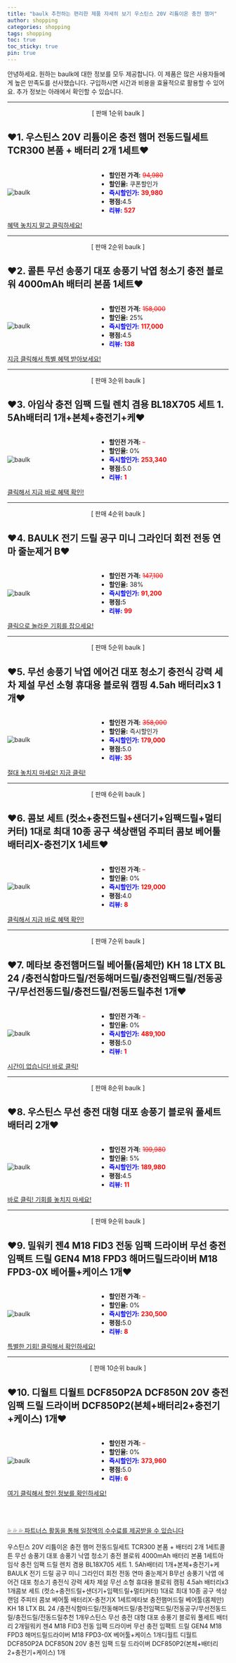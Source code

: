 ```yaml
---
title: "baulk 추천하는 편리한 제품 자세히 보기 우스틴스 20V 리튬이온 충전 햄머"
author: shopping
categories: shopping
tags: shopping
toc: true
toc_sticky: true
pin: true
---
```

안녕하세요. 원하는 baulk에 대한 정보를 모두 제공합니다. 이 제품은 많은 사용자들에게 높은 만족도를 선사했습니다. 구입하시면 시간과 비용을 효율적으로 활용할 수 있어요. 추가 정보는 아래에서 확인할 수 있습니다.

---
<p class="toplist" style="margin: 0 auto; display: block; width: fit-content;">[ 판매 1순위 baulk ]</p>

<h2><strong>❤️1. 우스틴스 20V 리튬이온 충전 햄머 전동드릴세트 TCR300 본품 + 배터리 2개 1세트❤️</strong></h2>

<div style="display: flex; align-items: center;">
    <div style="flex: 0.4;">
        <img src="https://thumbnail7.coupangcdn.com/thumbnails/remote/230x230ex/image/vendor_inventory/8633/224984789af956678f054f8cc6dc87841fbfbdfc0d8263503bca49cc9367.jpg" alt="baulk" style="max-width: 100%;">
    </div>
    <div style="flex: 0.6; margin-left: 10px;">
        <ul>
            <li><strong>할인전 가격:</strong> <del style="color: red;">94,980</del></li>
            <li><strong>할인율:</strong> 쿠폰할인가</li>
            <li><span style='color:blue'><strong>즉시할인가:</strong></span> <span style='color:red'><strong>39,980</strong></span></li>
            <li><strong>평점:</strong>4.5</li>
            <li><span style='color:blue'><strong>리뷰:</strong></span> <span style='color:red'><strong>527</strong></span></li>
        </ul>
    </div>
</div>
<div class="center">
    <a href="https://selin100587001.github.io?lptag=AF9450613&subid=githubio&pageKey=6218342353&traceid=V0-153&itemId=12431163122&vendorItemId=79700391237" class="myButton">
        혜택 놓치지 말고 클릭하세요!
    </a>
</div>


---
<p class="toplist" style="margin: 0 auto; display: block; width: fit-content;">[ 판매 2순위 baulk ]</p>

<h2><strong>❤️2. 콜튼 무선 송풍기 대포 송풍기 낙엽 청소기 충전 블로워 4000mAh 배터리 본품 1세트❤️</strong></h2>

<div style="display: flex; align-items: center;">
    <div style="flex: 0.4;">
        <img src="https://thumbnail6.coupangcdn.com/thumbnails/remote/230x230ex/image/vendor_inventory/2cc9/c5169a66634a480e8f5049d5d76d70d2d1d4a062017052c235c0d930f8cb.jpg" alt="baulk" style="max-width: 100%;">
    </div>
    <div style="flex: 0.6; margin-left: 10px;">
        <ul>
            <li><strong>할인전 가격:</strong> <del style="color: red;">158,000</del></li>
            <li><strong>할인율:</strong> 25%</li>
            <li><span style='color:blue'><strong>즉시할인가:</strong></span> <span style='color:red'><strong>117,000</strong></span></li>
            <li><strong>평점:</strong>4.5</li>
            <li><span style='color:blue'><strong>리뷰:</strong></span> <span style='color:red'><strong>138</strong></span></li>
        </ul>
    </div>
</div>
<div class="center">
    <a href="https://selin100587001.github.io?lptag=AF9450613&subid=githubio&pageKey=7651319318&traceid=V0-153&itemId=20359309443&vendorItemId=87464060857" class="myButton">
        지금 클릭해서 특별 혜택 받아보세요!
    </a>
</div>


---
<p class="toplist" style="margin: 0 auto; display: block; width: fit-content;">[ 판매 3순위 baulk ]</p>

<h2><strong>❤️3. 아임삭 충전 임팩 드릴 렌치 겸용 BL18X705 세트 1. 5Ah배터리 1개+본체+충전기+케❤️</strong></h2>

<div style="display: flex; align-items: center;">
    <div style="flex: 0.4;">
        <img src="https://thumbnail6.coupangcdn.com/thumbnails/remote/230x230ex/image/vendor_inventory/ea68/9715c0cbc989652479dc9e3cc149e23f1cc110844502559015f46fd52177.jpeg" alt="baulk" style="max-width: 100%;">
    </div>
    <div style="flex: 0.6; margin-left: 10px;">
        <ul>
            <li><strong>할인전 가격:</strong> <del style="color: red;">-</del></li>
            <li><strong>할인율:</strong> 0%</li>
            <li><span style='color:blue'><strong>즉시할인가:</strong></span> <span style='color:red'><strong>253,340</strong></span></li>
            <li><strong>평점:</strong>5.0</li>
            <li><span style='color:blue'><strong>리뷰:</strong></span> <span style='color:red'><strong>1</strong></span></li>
        </ul>
    </div>
</div>
<div class="center">
    <a href="https://selin100587001.github.io?lptag=AF9450613&subid=githubio&pageKey=7077553115&traceid=V0-153&itemId=17596164216&vendorItemId=84765224711" class="myButton">
        클릭해서 지금 바로 혜택 확인!
    </a>
</div>


---
<p class="toplist" style="margin: 0 auto; display: block; width: fit-content;">[ 판매 4순위 baulk ]</p>

<h2><strong>❤️4. BAULK 전기 드릴 공구 미니 그라인더 회전 전동 연마 줄눈제거 B❤️</strong></h2>

<div style="display: flex; align-items: center;">
    <div style="flex: 0.4;">
        <img src="https://thumbnail6.coupangcdn.com/thumbnails/remote/230x230ex/image/vendor_inventory/2ecc/48dca7192ad6da902683dcdaad6eeaf53f0a43f0468aeacddb967be7e43c.jpg" alt="baulk" style="max-width: 100%;">
    </div>
    <div style="flex: 0.6; margin-left: 10px;">
        <ul>
            <li><strong>할인전 가격:</strong> <del style="color: red;">147,100</del></li>
            <li><strong>할인율:</strong> 38%</li>
            <li><span style='color:blue'><strong>즉시할인가:</strong></span> <span style='color:red'><strong>91,200</strong></span></li>
            <li><strong>평점:</strong>5</li>
            <li><span style='color:blue'><strong>리뷰:</strong></span> <span style='color:red'><strong>99</strong></span></li>
        </ul>
    </div>
</div>
<div class="center">
    <a href="https://selin100587001.github.io?lptag=AF9450613&subid=githubio&pageKey=8225506228&traceid=V0-153&itemId=23654981616&vendorItemId=90680332418" class="myButton">
        클릭으로 놀라운 기회를 잡으세요!
    </a>
</div>


---
<p class="toplist" style="margin: 0 auto; display: block; width: fit-content;">[ 판매 5순위 baulk ]</p>

<h2><strong>❤️5. 무선 송풍기 낙엽 에어건 대포 청소기 충전식 강력 세차 제설 무선 소형 휴대용 블로워 캠핑 4.5ah 배터리x3 1개❤️</strong></h2>

<div style="display: flex; align-items: center;">
    <div style="flex: 0.4;">
        <img src="https://thumbnail6.coupangcdn.com/thumbnails/remote/230x230ex/image/vendor_inventory/0ea4/a1d80f032050e3c72d5f75cfbeab072040f2f537b40ed4cbc2b6fe778065.png" alt="baulk" style="max-width: 100%;">
    </div>
    <div style="flex: 0.6; margin-left: 10px;">
        <ul>
            <li><strong>할인전 가격:</strong> <del style="color: red;">358,000</del></li>
            <li><strong>할인율:</strong> 즉시할인가</li>
            <li><span style='color:blue'><strong>즉시할인가:</strong></span> <span style='color:red'><strong>179,000</strong></span></li>
            <li><strong>평점:</strong>5.0</li>
            <li><span style='color:blue'><strong>리뷰:</strong></span> <span style='color:red'><strong>35</strong></span></li>
        </ul>
    </div>
</div>
<div class="center">
    <a href="https://selin100587001.github.io?lptag=AF9450613&subid=githubio&pageKey=7597416074&traceid=V0-153&itemId=20089604379&vendorItemId=87184994090" class="myButton">
        절대 놓치지 마세요! 지금 클릭!
    </a>
</div>


---
<p class="toplist" style="margin: 0 auto; display: block; width: fit-content;">[ 판매 6순위 baulk ]</p>

<h2><strong>❤️6. 콤보 세트 (컷소+충전드릴+샌더기+임팩드릴+멀티커터) 1대로 최대 10종 공구 색상랜덤 주피터 콤보 베어툴 배터리X-충전기X 1세트❤️</strong></h2>

<div style="display: flex; align-items: center;">
    <div style="flex: 0.4;">
        <img src="https://thumbnail9.coupangcdn.com/thumbnails/remote/230x230ex/image/vendor_inventory/a10f/8bdf41cc8a7237238963216a281732ea96309ca347d2e8c307065fa0b2d4.jpg" alt="baulk" style="max-width: 100%;">
    </div>
    <div style="flex: 0.6; margin-left: 10px;">
        <ul>
            <li><strong>할인전 가격:</strong> <del style="color: red;">-</del></li>
            <li><strong>할인율:</strong> 0%</li>
            <li><span style='color:blue'><strong>즉시할인가:</strong></span> <span style='color:red'><strong>129,000</strong></span></li>
            <li><strong>평점:</strong>4.0</li>
            <li><span style='color:blue'><strong>리뷰:</strong></span> <span style='color:red'><strong>8</strong></span></li>
        </ul>
    </div>
</div>
<div class="center">
    <a href="https://selin100587001.github.io?lptag=AF9450613&subid=githubio&pageKey=6805472533&traceid=V0-153&itemId=16082427690&vendorItemId=86125818984" class="myButton">
        클릭해서 지금 바로 혜택 확인!
    </a>
</div>


---
<p class="toplist" style="margin: 0 auto; display: block; width: fit-content;">[ 판매 7순위 baulk ]</p>

<h2><strong>❤️7. 메타보 충전햄머드릴 베어툴(몸체만) KH 18 LTX BL 24 /충전식함마드릴/전동해머드릴/충전임팩드릴/전동공구/무선전동드릴/충전드릴/전동드릴추천 1개❤️</strong></h2>

<div style="display: flex; align-items: center;">
    <div style="flex: 0.4;">
        <img src="https://thumbnail6.coupangcdn.com/thumbnails/remote/230x230ex/image/vendor_inventory/e8aa/1135c8b91c2774ae6a0303b49525daca2120c30f965032c3a40194ff9589.jpg" alt="baulk" style="max-width: 100%;">
    </div>
    <div style="flex: 0.6; margin-left: 10px;">
        <ul>
            <li><strong>할인전 가격:</strong> <del style="color: red;">-</del></li>
            <li><strong>할인율:</strong> 0%</li>
            <li><span style='color:blue'><strong>즉시할인가:</strong></span> <span style='color:red'><strong>489,100</strong></span></li>
            <li><strong>평점:</strong>5.0</li>
            <li><span style='color:blue'><strong>리뷰:</strong></span> <span style='color:red'><strong>1</strong></span></li>
        </ul>
    </div>
</div>
<div class="center">
    <a href="https://selin100587001.github.io?lptag=AF9450613&subid=githubio&pageKey=7164810438&traceid=V0-153&itemId=18038297399&vendorItemId=85192673361" class="myButton">
        시간이 없습니다! 바로 클릭!
    </a>
</div>


---
<p class="toplist" style="margin: 0 auto; display: block; width: fit-content;">[ 판매 8순위 baulk ]</p>

<h2><strong>❤️8. 우스틴스 무선 충전 대형 대포 송풍기 블로워 풀세트 배터리 2개❤️</strong></h2>

<div style="display: flex; align-items: center;">
    <div style="flex: 0.4;">
        <img src="https://thumbnail8.coupangcdn.com/thumbnails/remote/230x230ex/image/vendor_inventory/7a55/e21a9e1d096a074da53f1a4161b24ca65c4f69d38aefe16df35bcba32e06.jpg" alt="baulk" style="max-width: 100%;">
    </div>
    <div style="flex: 0.6; margin-left: 10px;">
        <ul>
            <li><strong>할인전 가격:</strong> <del style="color: red;">199,980</del></li>
            <li><strong>할인율:</strong> 5%</li>
            <li><span style='color:blue'><strong>즉시할인가:</strong></span> <span style='color:red'><strong>189,980</strong></span></li>
            <li><strong>평점:</strong>4.5</li>
            <li><span style='color:blue'><strong>리뷰:</strong></span> <span style='color:red'><strong>11</strong></span></li>
        </ul>
    </div>
</div>
<div class="center">
    <a href="https://selin100587001.github.io?lptag=AF9450613&subid=githubio&pageKey=6882978500&traceid=V0-153&itemId=16500089858&vendorItemId=83687706518" class="myButton">
        바로 클릭! 기회를 놓치지 마세요!
    </a>
</div>


---
<p class="toplist" style="margin: 0 auto; display: block; width: fit-content;">[ 판매 9순위 baulk ]</p>

<h2><strong>❤️9. 밀워키 젠4 M18 FID3 전동 임팩 드라이버 무선 충전 임팩트 드릴 GEN4 M18 FPD3 해머드릴드라이버 M18 FPD3-0X 베어툴+케이스 1개❤️</strong></h2>

<div style="display: flex; align-items: center;">
    <div style="flex: 0.4;">
        <img src="https://thumbnail9.coupangcdn.com/thumbnails/remote/230x230ex/image/vendor_inventory/106e/b0173da61671c2bb551d3922ad419fa08485b8865f1a940e6ebab13c4284.png" alt="baulk" style="max-width: 100%;">
    </div>
    <div style="flex: 0.6; margin-left: 10px;">
        <ul>
            <li><strong>할인전 가격:</strong> <del style="color: red;">-</del></li>
            <li><strong>할인율:</strong> 0%</li>
            <li><span style='color:blue'><strong>즉시할인가:</strong></span> <span style='color:red'><strong>230,500</strong></span></li>
            <li><strong>평점:</strong>5.0</li>
            <li><span style='color:blue'><strong>리뷰:</strong></span> <span style='color:red'><strong>8</strong></span></li>
        </ul>
    </div>
</div>
<div class="center">
    <a href="https://selin100587001.github.io?lptag=AF9450613&subid=githubio&pageKey=7045186442&traceid=V0-153&itemId=17433720268&vendorItemId=87538987137" class="myButton">
        특별한 기회! 클릭해서 확인하세요!
    </a>
</div>


---
<p class="toplist" style="margin: 0 auto; display: block; width: fit-content;">[ 판매 10순위 baulk ]</p>

<h2><strong>❤️10. 디월트 디월트 DCF850P2A DCF850N 20V 충전 임팩 드릴 드라이버 DCF850P2(본체+배터리2+충전기+케이스) 1개❤️</strong></h2>

<div style="display: flex; align-items: center;">
    <div style="flex: 0.4;">
        <img src="https://thumbnail6.coupangcdn.com/thumbnails/remote/230x230ex/image/vendor_inventory/777a/09b32e9b3e39b0dd66f0db9ba581b90cd88d79f631dd06925133c277de10.jpg" alt="baulk" style="max-width: 100%;">
    </div>
    <div style="flex: 0.6; margin-left: 10px;">
        <ul>
            <li><strong>할인전 가격:</strong> <del style="color: red;">-</del></li>
            <li><strong>할인율:</strong> 0%</li>
            <li><span style='color:blue'><strong>즉시할인가:</strong></span> <span style='color:red'><strong>373,960</strong></span></li>
            <li><strong>평점:</strong>5.0</li>
            <li><span style='color:blue'><strong>리뷰:</strong></span> <span style='color:red'><strong>6</strong></span></li>
        </ul>
    </div>
</div>
<div class="center">
    <a href="https://selin100587001.github.io?lptag=AF9450613&subid=githubio&pageKey=6187868744&traceid=V0-153&itemId=12194792834&vendorItemId=89232753208" class="myButton">
        여기 클릭해서 할인 정보를 확인하세요!
    </a>
</div>

<br><br><br>[💦 💦 💦 파트너스 활동을 통해 일정액의 수수료를 제공받을 수 있습니다](https://link.coupang.com/a/bcpT2c)<br><br>우스틴스 20V 리튬이온 충전 햄머 전동드릴세트 TCR300 본품 + 배터리 2개 1세트콜튼 무선 송풍기 대포 송풍기 낙엽 청소기 충전 블로워 4000mAh 배터리 본품 1세트아임삭 충전 임팩 드릴 렌치 겸용 BL18X705 세트 1. 5Ah배터리 1개+본체+충전기+케BAULK 전기 드릴 공구 미니 그라인더 회전 전동 연마 줄눈제거 B무선 송풍기 낙엽 에어건 대포 청소기 충전식 강력 세차 제설 무선 소형 휴대용 블로워 캠핑 4.5ah 배터리x3 1개콤보 세트 (컷소+충전드릴+샌더기+임팩드릴+멀티커터) 1대로 최대 10종 공구 색상랜덤 주피터 콤보 베어툴 배터리X-충전기X 1세트메타보 충전햄머드릴 베어툴(몸체만) KH 18 LTX BL 24 /충전식함마드릴/전동해머드릴/충전임팩드릴/전동공구/무선전동드릴/충전드릴/전동드릴추천 1개우스틴스 무선 충전 대형 대포 송풍기 블로워 풀세트 배터리 2개밀워키 젠4 M18 FID3 전동 임팩 드라이버 무선 충전 임팩트 드릴 GEN4 M18 FPD3 해머드릴드라이버 M18 FPD3-0X 베어툴+케이스 1개디월트 디월트 DCF850P2A DCF850N 20V 충전 임팩 드릴 드라이버 DCF850P2(본체+배터리2+충전기+케이스) 1개